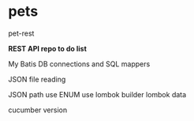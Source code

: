 # pets
pet-rest


**REST API repo to do list**

My Batis DB connections and SQL mappers

JSON file reading

JSON path use
ENUM use
lombok builder
lombok data

cucumber version
